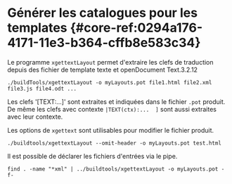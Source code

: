 # Générer les catalogues pour les templates {#core-ref:0294a176-4171-11e3-b364-cffb8e583c34}


Le programme `xgettextLayout` permet d'extraire les clefs de traduction depuis des
fichier de template texte et openDocument Text.<span class="flag from release">3.2.12</span>

    ./buildTools/xgettextLayout -o myLayouts.pot file1.html file2.xml file3.js file4.odt ...

Les clefs '[TEXT:...]' sont extraites et indiquées dans le fichier `.pot` produit.
De même les clefs avec contexte `|TEXT(ctx):...  ]` sont aussi extraites avec leur 
contexte.

Les options de `xgettext` sont utilisables pour modifier le fichier produit.

    ./buildtools/xgettextLayout --omit-header -o myLayouts.pot test.html

Il est possible de déclarer les fichiers d'entrées via le pipe.

    find . -name "*xml" | ../buildtools/xgettextLayout -o myLayouts.pot -f-


<!-- link -->
[wikiGettext]:       http://fr.wikipedia.org/wiki/GNU_gettext "Gettext sur Wikipédia"
[phpGettext]:        http://www.php.net/manual/fr/function.gettext.php "gettext sur php.net"
[actions]:           #core-ref:e67d8aeb-939c-46e3-9be8-6fc3ba75ebc2 "Action Dynacase"
[wsh]:               #core-ref:4df1314f-9fdd-4a7f-af37-a18cc39f3505 "Script Dynacase"
[gencatalog]:        #core-ref:2c163f00-8e94-4736-86f2-bb51352c52aa
[pgettext]:          http://www.gnu.org/software/gettext/manual/html_node/Contexts.html "Contexte dans gettext"
[ngettext]:          http://www.php.net/manual/fr/function.ngettext.php "ngettext sur php.net"
[layout]:            #core-ref:5f4a2f4b-9ceb-42db-8ac1-2a7baa621ce2
[xgettext]:          http://www.gnu.org/software/gettext/manual/html_node/xgettext-Invocation.htm "xgettext reference"
[famdecl]:           #core-ref:cfc7f53b-7982-431e-a04b-7b54eddf4a75
[gettextutil]:       http://www.gnu.org/software/gettext/manual/html_node/index.html#Top